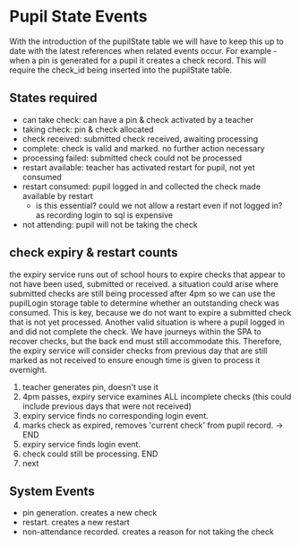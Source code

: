 # Pupil State Events

With the introduction of the pupilState table we will have to keep this up to date with the latest
references when related events occur.  For example - when a pin is generated for a pupil it creates a check record.  This will require the check_id being inserted into the pupilState table.

## States required

- can take check: can have a pin & check activated by a teacher
- taking check: pin & check allocated
- check received: submitted check received, awaiting processing
- complete: check is valid and marked.  no further action necessary
- processing failed: submitted check could not be processed
- restart available: teacher has activated restart for pupil, not yet consumed
- restart consumed: pupil logged in and collected the check made available by restart
  - is this essential? could we not allow a restart even if not logged in? as recording login to sql is expensive
- not attending: pupil will not be taking the check

## check expiry & restart counts

the expiry service runs out of school hours to expire checks that appear to not have been used, submitted or received.
a situation could arise where submitted checks are still being processed after 4pm so we can use the pupilLogin storage table to
determine whether an outstanding check was consumed.  This is key, because we do not want to expire a submitted check that is not yet processed.
Another valid situation is where a pupil logged in and did not complete the check.  We have journeys within the SPA to recover checks, but the back end
must still accommodate this.  Therefore, the expiry service will consider checks from previous day that are still marked as not received to ensure enough
time is given to process it overnight.

1. teacher generates pin, doesn't use it
2. 4pm passes, expiry service examines ALL incomplete checks (this could include previous days that were not received)
3. expiry service finds no corresponding login event.
4. marks check as expired, removes 'current check' from pupil record. -> END
5. expiry service finds login event.
6. check could still be processing.  END
7. next
## System Events

- pin generation.  creates a new check
- restart. creates a new restart
- non-attendance recorded.  creates a reason for not taking the check
